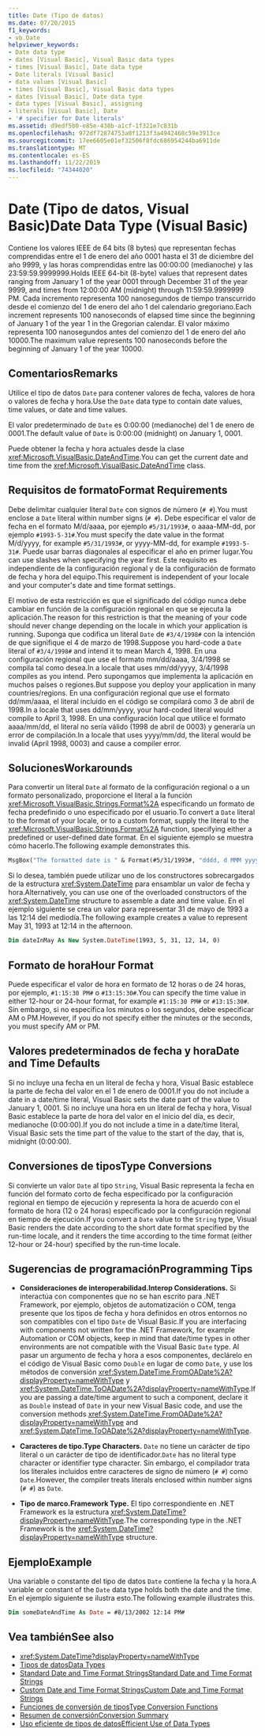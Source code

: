 ```yaml
---
title: Date (Tipo de datos)
ms.date: 07/20/2015
f1_keywords:
- vb.Date
helpviewer_keywords:
- Date data type
- dates [Visual Basic], Visual Basic data types
- times [Visual Basic], Date data type
- Date literals [Visual Basic]
- data values [Visual Basic]
- times [Visual Basic], Visual Basic data types
- dates [Visual Basic], Date data type
- data types [Visual Basic], assigning
- literals [Visual Basic], Date
- '# specifier for Date literals'
ms.assetid: d9edf5b0-e85e-438b-a1cf-1f321e7c831b
ms.openlocfilehash: 972df72874753a0f1213f3a4942468c59e3913ce
ms.sourcegitcommit: 17ee6605e01ef32506f8fdc686954244ba6911de
ms.translationtype: MT
ms.contentlocale: es-ES
ms.lasthandoff: 11/22/2019
ms.locfileid: "74344020"
---
```

# <a name="date-data-type-visual-basic"></a><span data-ttu-id="b3f60-102">Date (Tipo de datos, Visual Basic)</span><span class="sxs-lookup"><span data-stu-id="b3f60-102">Date Data Type (Visual Basic)</span></span>

<span data-ttu-id="b3f60-103">Contiene los valores IEEE de 64 bits (8 bytes) que representan fechas comprendidas entre el 1 de enero del año 0001 hasta el 31 de diciembre del año 9999, y las horas comprendidas entre las 00:00:00 (medianoche) y las 23:59:59.9999999.</span><span class="sxs-lookup"><span data-stu-id="b3f60-103">Holds IEEE 64-bit (8-byte) values that represent dates ranging from January 1 of the year 0001 through December 31 of the year 9999, and times from 12:00:00 AM (midnight) through 11:59:59.9999999 PM.</span></span> <span data-ttu-id="b3f60-104">Cada incremento representa 100 nanosegundos de tiempo transcurrido desde el comienzo del 1 de enero del año 1 del calendario gregoriano.</span><span class="sxs-lookup"><span data-stu-id="b3f60-104">Each increment represents 100 nanoseconds of elapsed time since the beginning of January 1 of the year 1 in the Gregorian calendar.</span></span> <span data-ttu-id="b3f60-105">El valor máximo representa 100 nanosegundos antes del comienzo del 1 de enero del año 10000.</span><span class="sxs-lookup"><span data-stu-id="b3f60-105">The maximum value represents 100 nanoseconds before the beginning of January 1 of the year 10000.</span></span>

## <a name="remarks"></a><span data-ttu-id="b3f60-106">Comentarios</span><span class="sxs-lookup"><span data-stu-id="b3f60-106">Remarks</span></span>

<span data-ttu-id="b3f60-107">Utilice el tipo de datos `Date` para contener valores de fecha, valores de hora o valores de fecha y hora.</span><span class="sxs-lookup"><span data-stu-id="b3f60-107">Use the `Date` data type to contain date values, time values, or date and time values.</span></span>

<span data-ttu-id="b3f60-108">El valor predeterminado de `Date` es 0:00:00 (medianoche) del 1 de enero de 0001.</span><span class="sxs-lookup"><span data-stu-id="b3f60-108">The default value of `Date` is 0:00:00 (midnight) on January 1, 0001.</span></span>

<span data-ttu-id="b3f60-109">Puede obtener la fecha y hora actuales desde la clase <xref:Microsoft.VisualBasic.DateAndTime>.</span><span class="sxs-lookup"><span data-stu-id="b3f60-109">You can get the current date and time from the <xref:Microsoft.VisualBasic.DateAndTime> class.</span></span>

## <a name="format-requirements"></a><span data-ttu-id="b3f60-110">Requisitos de formato</span><span class="sxs-lookup"><span data-stu-id="b3f60-110">Format Requirements</span></span>

<span data-ttu-id="b3f60-111">Debe delimitar cualquier literal `Date` con signos de número (`# #`).</span><span class="sxs-lookup"><span data-stu-id="b3f60-111">You must enclose a `Date` literal within number signs (`# #`).</span></span> <span data-ttu-id="b3f60-112">Debe especificar el valor de fecha en el formato M/d/aaaa, por ejemplo `#5/31/1993#`, o aaaa-MM-dd, por ejemplo `#1993-5-31#`.</span><span class="sxs-lookup"><span data-stu-id="b3f60-112">You must specify the date value in the format M/d/yyyy, for example `#5/31/1993#`, or yyyy-MM-dd, for example `#1993-5-31#`.</span></span> <span data-ttu-id="b3f60-113">Puede usar barras diagonales al especificar el año en primer lugar.</span><span class="sxs-lookup"><span data-stu-id="b3f60-113">You can use slashes when specifying the year first.</span></span>  <span data-ttu-id="b3f60-114">Este requisito es independiente de la configuración regional y de la configuración de formato de fecha y hora del equipo.</span><span class="sxs-lookup"><span data-stu-id="b3f60-114">This requirement is independent of your locale and your computer's date and time format settings.</span></span>

<span data-ttu-id="b3f60-115">El motivo de esta restricción es que el significado del código nunca debe cambiar en función de la configuración regional en que se ejecuta la aplicación.</span><span class="sxs-lookup"><span data-stu-id="b3f60-115">The reason for this restriction is that the meaning of your code should never change depending on the locale in which your application is running.</span></span> <span data-ttu-id="b3f60-116">Suponga que codifica un literal `Date` de `#3/4/1998#` con la intención de que signifique el 4 de marzo de 1998.</span><span class="sxs-lookup"><span data-stu-id="b3f60-116">Suppose you hard-code a `Date` literal of `#3/4/1998#` and intend it to mean March 4, 1998.</span></span> <span data-ttu-id="b3f60-117">En una configuración regional que use el formato mm/dd/aaaa, 3/4/1998 se compila tal como desea.</span><span class="sxs-lookup"><span data-stu-id="b3f60-117">In a locale that uses mm/dd/yyyy, 3/4/1998 compiles as you intend.</span></span> <span data-ttu-id="b3f60-118">Pero supongamos que implementa la aplicación en muchos países o regiones.</span><span class="sxs-lookup"><span data-stu-id="b3f60-118">But suppose you deploy your application in many countries/regions.</span></span> <span data-ttu-id="b3f60-119">En una configuración regional que use el formato dd/mm/aaaa, el literal incluido en el código se compilará como 3 de abril de 1998.</span><span class="sxs-lookup"><span data-stu-id="b3f60-119">In a locale that uses dd/mm/yyyy, your hard-coded literal would compile to April 3, 1998.</span></span> <span data-ttu-id="b3f60-120">En una configuración local que utilice el formato aaaa/mm/dd, el literal no sería válido (1998 de abril de 0003) y generaría un error de compilación.</span><span class="sxs-lookup"><span data-stu-id="b3f60-120">In a locale that uses yyyy/mm/dd, the literal would be invalid (April 1998, 0003) and cause a compiler error.</span></span>

## <a name="workarounds"></a><span data-ttu-id="b3f60-121">Soluciones</span><span class="sxs-lookup"><span data-stu-id="b3f60-121">Workarounds</span></span>

<span data-ttu-id="b3f60-122">Para convertir un literal `Date` al formato de la configuración regional o a un formato personalizado, proporcione el literal a la función <xref:Microsoft.VisualBasic.Strings.Format%2A> especificando un formato de fecha predefinido o uno especificado por el usuario.</span><span class="sxs-lookup"><span data-stu-id="b3f60-122">To convert a `Date` literal to the format of your locale, or to a custom format, supply the literal to the <xref:Microsoft.VisualBasic.Strings.Format%2A> function, specifying either a predefined or user-defined date format.</span></span> <span data-ttu-id="b3f60-123">En el siguiente ejemplo se muestra cómo hacerlo.</span><span class="sxs-lookup"><span data-stu-id="b3f60-123">The following example demonstrates this.</span></span>

```vb
MsgBox("The formatted date is " & Format(#5/31/1993#, "dddd, d MMM yyyy"))
```

<span data-ttu-id="b3f60-124">Si lo desea, también puede utilizar uno de los constructores sobrecargados de la estructura <xref:System.DateTime> para ensamblar un valor de fecha y hora.</span><span class="sxs-lookup"><span data-stu-id="b3f60-124">Alternatively, you can use one of the overloaded constructors of the <xref:System.DateTime> structure to assemble a date and time value.</span></span> <span data-ttu-id="b3f60-125">En el ejemplo siguiente se crea un valor para representar 31 de mayo de 1993 a las 12:14 del mediodía.</span><span class="sxs-lookup"><span data-stu-id="b3f60-125">The following example creates a value to represent May 31, 1993 at 12:14 in the afternoon.</span></span>

```vb
Dim dateInMay As New System.DateTime(1993, 5, 31, 12, 14, 0)
```

## <a name="hour-format"></a><span data-ttu-id="b3f60-126">Formato de hora</span><span class="sxs-lookup"><span data-stu-id="b3f60-126">Hour Format</span></span>

<span data-ttu-id="b3f60-127">Puede especificar el valor de hora en formato de 12 horas o de 24 horas, por ejemplo, `#1:15:30 PM#` o `#13:15:30#`.</span><span class="sxs-lookup"><span data-stu-id="b3f60-127">You can specify the time value in either 12-hour or 24-hour format, for example `#1:15:30 PM#` or `#13:15:30#`.</span></span> <span data-ttu-id="b3f60-128">Sin embargo, si no especifica los minutos o los segundos, debe especificar AM o PM.</span><span class="sxs-lookup"><span data-stu-id="b3f60-128">However, if you do not specify either the minutes or the seconds, you must specify AM or PM.</span></span>

## <a name="date-and-time-defaults"></a><span data-ttu-id="b3f60-129">Valores predeterminados de fecha y hora</span><span class="sxs-lookup"><span data-stu-id="b3f60-129">Date and Time Defaults</span></span>

<span data-ttu-id="b3f60-130">Si no incluye una fecha en un literal de fecha y hora, Visual Basic establece la parte de fecha del valor en el 1 de enero de 0001.</span><span class="sxs-lookup"><span data-stu-id="b3f60-130">If you do not include a date in a date/time literal, Visual Basic sets the date part of the value to January 1, 0001.</span></span> <span data-ttu-id="b3f60-131">Si no incluye una hora en un literal de fecha y hora, Visual Basic establece la parte de hora del valor en el inicio del día, es decir, medianoche (0:00:00).</span><span class="sxs-lookup"><span data-stu-id="b3f60-131">If you do not include a time in a date/time literal, Visual Basic sets the time part of the value to the start of the day, that is, midnight (0:00:00).</span></span>

## <a name="type-conversions"></a><span data-ttu-id="b3f60-132">Conversiones de tipos</span><span class="sxs-lookup"><span data-stu-id="b3f60-132">Type Conversions</span></span>

<span data-ttu-id="b3f60-133">Si convierte un valor `Date` al tipo `String`, Visual Basic representa la fecha en función del formato corto de fecha especificado por la configuración regional en tiempo de ejecución y representa la hora de acuerdo con el formato de hora (12 o 24 horas) especificado por la configuración regional en tiempo de ejecución.</span><span class="sxs-lookup"><span data-stu-id="b3f60-133">If you convert a `Date` value to the `String` type, Visual Basic renders the date according to the short date format specified by the run-time locale, and it renders the time according to the time format (either 12-hour or 24-hour) specified by the run-time locale.</span></span>

## <a name="programming-tips"></a><span data-ttu-id="b3f60-134">Sugerencias de programación</span><span class="sxs-lookup"><span data-stu-id="b3f60-134">Programming Tips</span></span>

- <span data-ttu-id="b3f60-135">**Consideraciones de interoperabilidad.**</span><span class="sxs-lookup"><span data-stu-id="b3f60-135">**Interop Considerations.**</span></span> <span data-ttu-id="b3f60-136">Si interactúa con componentes que no se han escrito para .NET Framework, por ejemplo, objetos de automatización o COM, tenga presente que los tipos de fecha y hora definidos en otros entornos no son compatibles con el tipo `Date` de Visual Basic.</span><span class="sxs-lookup"><span data-stu-id="b3f60-136">If you are interfacing with components not written for the .NET Framework, for example Automation or COM objects, keep in mind that date/time types in other environments are not compatible with the Visual Basic `Date` type.</span></span> <span data-ttu-id="b3f60-137">Al pasar un argumento de fecha y hora a esos componentes, declárelo en el código de Visual Basic como `Double` en lugar de como `Date`, y use los métodos de conversión <xref:System.DateTime.FromOADate%2A?displayProperty=nameWithType> y <xref:System.DateTime.ToOADate%2A?displayProperty=nameWithType>.</span><span class="sxs-lookup"><span data-stu-id="b3f60-137">If you are passing a date/time argument to such a component, declare it as `Double` instead of `Date` in your new Visual Basic code, and use the conversion methods <xref:System.DateTime.FromOADate%2A?displayProperty=nameWithType> and <xref:System.DateTime.ToOADate%2A?displayProperty=nameWithType>.</span></span>

- <span data-ttu-id="b3f60-138">**Caracteres de tipo.**</span><span class="sxs-lookup"><span data-stu-id="b3f60-138">**Type Characters.**</span></span> <span data-ttu-id="b3f60-139">`Date` no tiene un carácter de tipo literal o un carácter de tipo de identificador.</span><span class="sxs-lookup"><span data-stu-id="b3f60-139">`Date` has no literal type character or identifier type character.</span></span> <span data-ttu-id="b3f60-140">Sin embargo, el compilador trata los literales incluidos entre caracteres de signo de número (`# #`) como `Date`.</span><span class="sxs-lookup"><span data-stu-id="b3f60-140">However, the compiler treats literals enclosed within number signs (`# #`) as `Date`.</span></span>

- <span data-ttu-id="b3f60-141">**Tipo de marco.**</span><span class="sxs-lookup"><span data-stu-id="b3f60-141">**Framework Type.**</span></span> <span data-ttu-id="b3f60-142">El tipo correspondiente en .NET Framework es la estructura <xref:System.DateTime?displayProperty=nameWithType>.</span><span class="sxs-lookup"><span data-stu-id="b3f60-142">The corresponding type in the .NET Framework is the <xref:System.DateTime?displayProperty=nameWithType> structure.</span></span>

## <a name="example"></a><span data-ttu-id="b3f60-143">Ejemplo</span><span class="sxs-lookup"><span data-stu-id="b3f60-143">Example</span></span>

<span data-ttu-id="b3f60-144">Una variable o constante del tipo de datos `Date` contiene la fecha y la hora.</span><span class="sxs-lookup"><span data-stu-id="b3f60-144">A variable or constant of the `Date` data type holds both the date and the time.</span></span> <span data-ttu-id="b3f60-145">En el ejemplo siguiente se ilustra esto.</span><span class="sxs-lookup"><span data-stu-id="b3f60-145">The following example illustrates this.</span></span>

```vb
Dim someDateAndTime As Date = #8/13/2002 12:14 PM#
```

## <a name="see-also"></a><span data-ttu-id="b3f60-146">Vea también</span><span class="sxs-lookup"><span data-stu-id="b3f60-146">See also</span></span>

- <xref:System.DateTime?displayProperty=nameWithType>
- [<span data-ttu-id="b3f60-147">Tipos de datos</span><span class="sxs-lookup"><span data-stu-id="b3f60-147">Data Types</span></span>](../../../visual-basic/language-reference/data-types/index.md)
- [<span data-ttu-id="b3f60-148">Standard Date and Time Format Strings</span><span class="sxs-lookup"><span data-stu-id="b3f60-148">Standard Date and Time Format Strings</span></span>](../../../standard/base-types/standard-date-and-time-format-strings.md)
- [<span data-ttu-id="b3f60-149">Custom Date and Time Format Strings</span><span class="sxs-lookup"><span data-stu-id="b3f60-149">Custom Date and Time Format Strings</span></span>](../../../standard/base-types/custom-date-and-time-format-strings.md)
- [<span data-ttu-id="b3f60-150">Funciones de conversión de tipos</span><span class="sxs-lookup"><span data-stu-id="b3f60-150">Type Conversion Functions</span></span>](../../../visual-basic/language-reference/functions/type-conversion-functions.md)
- [<span data-ttu-id="b3f60-151">Resumen de conversión</span><span class="sxs-lookup"><span data-stu-id="b3f60-151">Conversion Summary</span></span>](../../../visual-basic/language-reference/keywords/conversion-summary.md)
- [<span data-ttu-id="b3f60-152">Uso eficiente de tipos de datos</span><span class="sxs-lookup"><span data-stu-id="b3f60-152">Efficient Use of Data Types</span></span>](../../../visual-basic/programming-guide/language-features/data-types/efficient-use-of-data-types.md)
